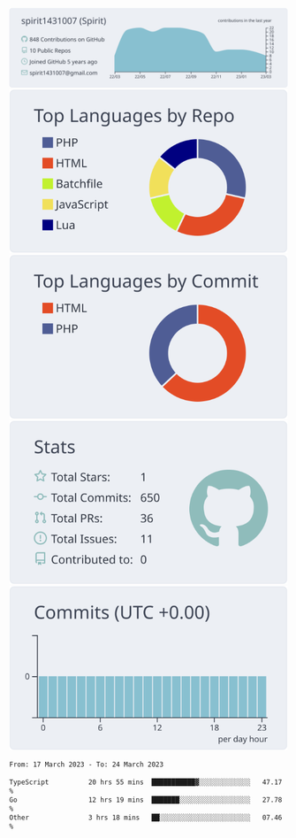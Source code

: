 [![](https://raw.githubusercontent.com/spirit1431007/spirit1431007/master/profile-summary-card-output/nord_bright/0-profile-details.svg)](https://git.io/spiritx)
[![](https://raw.githubusercontent.com/spirit1431007/spirit1431007/master/profile-summary-card-output/nord_bright/1-repos-per-language.svg)](https://git.io/spiritx) [![](https://raw.githubusercontent.com/spirit1431007/spirit1431007/master/profile-summary-card-output/nord_bright/2-most-commit-language.svg)](https://git.io/spiritx)
[![](https://raw.githubusercontent.com/spirit1431007/spirit1431007/master/profile-summary-card-output/nord_bright/3-stats.svg)](https://git.io/spiritx) [![](https://raw.githubusercontent.com/spirit1431007/spirit1431007/master/profile-summary-card-output/nord_bright/4-productive-time.svg)](https://git.io/spiritx)

<!--START_SECTION:waka-->

```text
From: 17 March 2023 - To: 24 March 2023

TypeScript          20 hrs 55 mins  ███████████▓░░░░░░░░░░░░░   47.17 %
Go                  12 hrs 19 mins  ███████░░░░░░░░░░░░░░░░░░   27.78 %
Other               3 hrs 18 mins   ██░░░░░░░░░░░░░░░░░░░░░░░   07.46 %
```

<!--END_SECTION:waka-->
